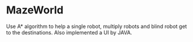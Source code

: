 MazeWorld
=========

Use A* algorithm to help a single robot, multiply robots and blind robot get to the destinations. Also implemented a UI by JAVA.
